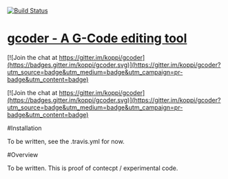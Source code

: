 [![Build Status](https://travis-ci.org/koppi/gcoder.png?branch=master)](https://travis-ci.org/koppi/gcoder)

[gcoder - A G-Code editing tool](http://github.com/koppi/gcoder)
===================================

[![Join the chat at https://gitter.im/koppi/gcoder](https://badges.gitter.im/koppi/gcoder.svg)](https://gitter.im/koppi/gcoder?utm_source=badge&utm_medium=badge&utm_campaign=pr-badge&utm_content=badge)

[![Join the chat at https://gitter.im/koppi/gcoder](https://badges.gitter.im/koppi/gcoder.svg)](https://gitter.im/koppi/gcoder?utm_source=badge&utm_medium=badge&utm_campaign=pr-badge&utm_content=badge)

#Installation

To be written, see the .travis.yml for now.

#Overview

To be written. This is proof of contecpt / experimental code.
